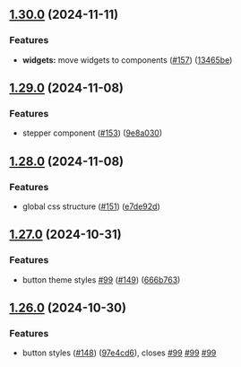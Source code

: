 ## [1.30.0](https://github.com/acronis/ui-component-library/compare/v1.29.0...v1.30.0) (2024-11-11)


### Features

* **widgets:** move widgets to components ([#157](https://github.com/acronis/ui-component-library/issues/157)) ([13465be](https://github.com/acronis/ui-component-library/commit/13465beec4d4e121c4320564df3b8e45e28f9539))

## [1.29.0](https://github.com/acronis/ui-component-library/compare/v1.28.0...v1.29.0) (2024-11-08)


### Features

* stepper component ([#153](https://github.com/acronis/ui-component-library/issues/153)) ([9e8a030](https://github.com/acronis/ui-component-library/commit/9e8a03093f045e0804de492efc971b215d165749))

## [1.28.0](https://github.com/acronis/ui-component-library/compare/v1.27.0...v1.28.0) (2024-11-08)


### Features

* global css structure ([#151](https://github.com/acronis/ui-component-library/issues/151)) ([e7de92d](https://github.com/acronis/ui-component-library/commit/e7de92d484cd2839e4c2cab70c65f719c61b490a))

## [1.27.0](https://github.com/acronis/ui-component-library/compare/v1.26.0...v1.27.0) (2024-10-31)


### Features

* button theme styles [#99](https://github.com/acronis/ui-component-library/issues/99) ([#149](https://github.com/acronis/ui-component-library/issues/149)) ([666b763](https://github.com/acronis/ui-component-library/commit/666b7631427a6b94ec4e525b20c0a3c972b5ae6d))

## [1.26.0](https://github.com/acronis/ui-component-library/compare/v1.25.1...v1.26.0) (2024-10-30)


### Features

* button styles ([#148](https://github.com/acronis/ui-component-library/issues/148)) ([97e4cd6](https://github.com/acronis/ui-component-library/commit/97e4cd67b77ffaf28f1e2c5a9cb7c9a0395e9473)), closes [#99](https://github.com/acronis/ui-component-library/issues/99) [#99](https://github.com/acronis/ui-component-library/issues/99) [#99](https://github.com/acronis/ui-component-library/issues/99)

